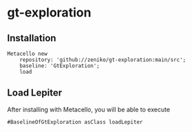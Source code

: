 # gt-exploration
## Installation

```st
Metacello new
	repository: 'github://zeniko/gt-exploration:main/src';
	baseline: 'GtExploration';
	load
```

## Load Lepiter

After installing with Metacello, you will be able to execute

```
#BaselineOfGtExploration asClass loadLepiter
```

